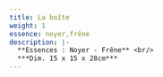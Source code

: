 ```yaml
---
title: La boîte
weight: 1
essence: noyer,frêne
description: |-
  **Essences : Noyer - Frêne** <br/>
  ***Dim. 15 x 15 x 28cm***
---
```

